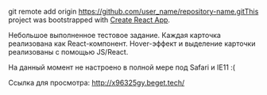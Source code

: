 git remote add origin https://github.com/user_name/repository-name.gitThis project was bootstrapped with [Create React App](https://github.com/facebook/create-react-app).

Небольшое выполненное тестовое задание. Каждая карточка реализована как React-компонент. 
Hover-эффект и выделение карточки реализованы с помощью JS/React.

На данный момент не настроено в полной мере под Safari и IE11 :(

Ссылка для просмотра: http://x96325gy.beget.tech/